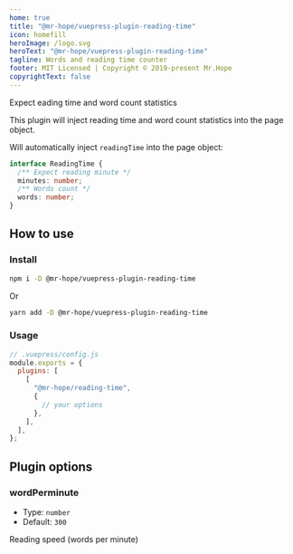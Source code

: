 ```yaml
---
home: true
title: "@mr-hope/vuepress-plugin-reading-time"
icon: homefill
heroImage: /logo.svg
heroText: "@mr-hope/vuepress-plugin-reading-time"
tagline: Words and reading time counter
footer: MIT Licensed | Copyright © 2019-present Mr.Hope
copyrightText: false
---
```


Expect eading time and word count statistics

This plugin will inject reading time and word count statistics into the page object.

Will automatically inject `readingTime` into the page object:

```ts
interface ReadingTime {
  /** Expect reading minute */
  minutes: number;
  /** Words count */
  words: number;
}
```

## How to use

### Install

```bash
npm i -D @mr-hope/vuepress-plugin-reading-time
```

Or

```bash
yarn add -D @mr-hope/vuepress-plugin-reading-time
```

### Usage

```js
// .vuepress/config.js
module.exports = {
  plugins: [
    [
      "@mr-hope/reading-time",
      {
        // your options
      },
    ],
  ],
};
```

## Plugin options

### wordPerminute

- Type: `number`
- Default: `300`

Reading speed (words per minute)
